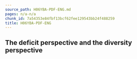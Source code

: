 ```yaml
---
source_path: H06YBA-PDF-ENG.md
pages: n/a-n/a
chunk_id: 7a54353e84fbf13bcf62fee129543bb24f488259
title: H06YBA-PDF-ENG
---
```

## The deficit perspective and the diversity perspective
